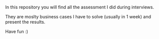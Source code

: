 In this repository you will find all the assessment I did during interviews.

They are moslty business cases I have to solve (usually in 1 week) and present the results.

Have fun :)
